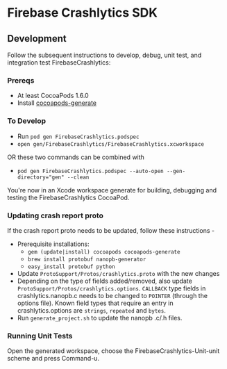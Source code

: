 # Firebase Crashlytics SDK

## Development

Follow the subsequent instructions to develop, debug, unit test, and
integration test FirebaseCrashlytics:

### Prereqs

- At least CocoaPods 1.6.0
- Install [cocoapods-generate](https://github.com/square/cocoapods-generate)

### To Develop

- Run `pod gen FirebaseCrashlytics.podspec`
- `open gen/FirebaseCrashlytics/FirebaseCrashlytics.xcworkspace`

OR these two commands can be combined with

- `pod gen FirebaseCrashlytics.podspec --auto-open --gen-directory="gen" --clean`

You're now in an Xcode workspace generate for building, debugging and
testing the FirebaseCrashlytics CocoaPod.

### Updating crash report proto

If the crash report proto needs to be updated, follow these instructions -
- Prerequisite installations:
    - `gem (update|install) cocoapods cocoapods-generate`
    - `brew install protobuf nanopb-generator`
    - `easy_install protobuf python`
- Update `ProtoSupport/Protos/crashlytics.proto` with the new changes
- Depending on the type of fields added/removed, also update `ProtoSupport/Protos/crashlytics.options`.
 `CALLBACK` type fields in crashlytics.nanopb.c needs to be changed to `POINTER`
 (through the options file). Known field types that require an entry in crashlytics.options are
 `strings`, `repeated` and `bytes`.
- Run `generate_project.sh` to update the nanopb .c/.h files.

### Running Unit Tests

Open the generated workspace, choose the FirebaseCrashlytics-Unit-unit scheme and press Command-u.
